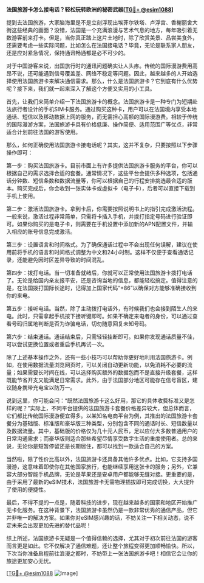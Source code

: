 **法国旅游卡怎么接电话？轻松玩转欧洲的秘密武器[[TG💪+ @esim1088](https://t.me/s/esim1088)]**

提到去法国旅游，大家脑海里是不是立刻浮现出埃菲尔铁塔、卢浮宫、香榭丽舍大街这些经典的画面？没错，法国是一个充满浪漫与艺术气息的地方，每年吸引着无数游客前来打卡。但是，当你真正踏上这片土地时，除了欣赏美景、品尝美食外，还需要考虑一些实际问题，比如怎么在法国接电话？毕竟，无论是联系家人朋友，还是应对紧急情况，保持通讯畅通都是必不可少的。

对于中国游客来说，出国旅行时的通讯问题确实让人头疼。传统的国际漫游费用高昂不说，还可能遇到信号覆盖差、网络不稳定等问题。因此，越来越多的人开始选择使用法国旅游卡来解决通信需求。那么，什么是法国旅游卡？它到底有什么优势呢？接下来，我们就一起来深入了解这个方便又实用的小工具。

首先，让我们来简单介绍一下法国旅游卡的概念。法国旅游卡是一种专门为短期赴法旅行者设计的手机SIM卡服务。通过购买这种卡，用户可以在法国境内享受本地通话、短信以及移动数据上网的服务，而无需担心高额的国际漫游费。相较于传统的国际漫游方案，法国旅游卡具有价格低廉、操作简便、适用范围广等优点，非常适合计划前往法国的游客使用。

那么，如何正确使用法国旅游卡接电话呢？其实，这并不复杂，只要按照以下步骤操作即可：

第一步：购买法国旅游卡。目前市面上有许多提供法国旅游卡服务的平台，你可以根据自己的需求选择合适的套餐。通常情况下，这些平台会提供多种选项，包括通话分钟数、短信条数和数据流量等，你可以根据自己的行程安排挑选最合适的版本。购买完成后，你会收到一张实体卡或虚拟卡（电子卡），后者可以直接下载到手机上使用。

第二步：激活法国旅游卡。拿到卡后，你需要按照说明书上的指引完成激活流程。一般来说，激活过程非常简单，只需将卡插入手机，并拨打指定号码进行验证即可。如果你购买的是电子卡，则需要在手机设置中添加新的APN配置文件，并输入相应的账号信息完成激活。

第三步：设置语言和时间格式。为了确保通话过程中不会出现任何误解，建议在使用前将手机的语言和时间格式调整为中文和24小时制。这样不仅便于查看通话记录，还能避免因时区差异导致的时间混乱。

第四步：拨打电话。当一切准备就绪后，你就可以正常使用法国旅游卡拨打电话了。无论是给国内亲友报平安，还是咨询当地的信息，都能轻松搞定。值得注意的是，在法国拨打国际长途时，记得加上国家代码“+86”以确保对方能够准确接收到你的来电。

第五步：接听电话。当然，除了主动拨打电话外，有时候我们也会接到陌生人的来电。此时，只需拿起手机按下接听键即可。如果不确定来电者的身份，可以通过查看号码归属地判断是否为诈骗电话，切勿随意回复未知号码。

第六步：结束通话。通话结束后，只需轻轻挂断即可。如果你发现通话质量不佳，可以尝试更换位置或者重启手机再试一次。

除了上述基本操作之外，还有一些小技巧可以帮助你更好地利用法国旅游卡。例如，在使用数据流量浏览网页时，可以关闭自动更新功能，以免消耗不必要的流量；如果需要长时间在线，可以选择购买额外的数据包而不是直接升级套餐，这样既能节省开支又能满足日常需求。此外，由于法国部分地区可能存在信号盲区，建议随身携带充电宝以防万一。

说到这里，你可能会问：“既然法国旅游卡这么好用，那它的具体收费标准又是怎样的呢？”实际上，不同平台提供的法国旅游卡套餐价格差异较大，但总体而言，它们都比传统国际漫游便宜得多。以某知名电商平台为例，其推出的法国旅游卡套餐分为基础版、标准版和豪华版三种类型，分别包含不同的通话时长、短信数量以及数据流量。其中，基础版的价格仅为几十元人民币，足以应付大多数普通用户的日常沟通需求；而豪华版则适合那些希望尽情享受数字生活的重度使用者。总的来说，无论你是短暂停留还是长期居住，都可以找到一款适合自己的方案。

当然啦，除了性价比高以外，法国旅游卡还具备其他许多优点。比如，它支持多国漫游，这意味着即使你在其他国家旅行，也能继续享用这张卡的服务；另外，它兼容大部分智能手机品牌，无论是苹果还是安卓用户都能够无缝对接。更重要的是，由于采用了最新的eSIM技术，法国旅游卡无需物理插拔即可完成切换，大大提升了使用的便捷性。

最后，不得不提的一点是，随着科技的进步，现在越来越多的国家和地区开始推广无卡化服务。在这种背景下，法国旅游卡虽然仍是一款非常优秀的通信产品，但它并非唯一的解决方案。如果你对eSIM感兴趣的话，不妨关注一下相关动态，说不定未来会出现更加先进的替代品呢！

综上所述，法国旅游卡无疑是一个值得信赖的选择，尤其对于初次前往法国的游客而言更是如此。它不仅解决了通信难题，还让整个旅程变得更加顺畅愉快。所以，下次当你准备启程前往浪漫之都时，不妨带上一张法国旅游卡吧！相信它会让你的旅途更加安心无忧。

[[TG💪+ @esim1088](https://t.me/s/esim1088) ![Image](https://i.postimg.cc/4NQfJmqS/Snipaste-2025-05-13-00-14-12.png)]
